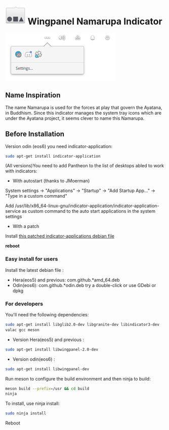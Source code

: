 # ![icon](data/icon.png) Wingpanel Namarupa Indicator

![Screenshot](data/shot.png)

## Name Inspiration

The name Namarupa is used for the forces at play that govern the Ayatana, in Buddhism. Since this indicator manages the system tray icons which are under the Ayatana project, it seems clever to name this Namarupa.

## Before Installation

Version odin (eos6) you need indicator-application:
```bash  
sudo apt-get install indicator-application
```

(All versions)You need to add Pantheon to the list of desktops abled to work with indicators:  

- With autostart (thanks to JMoerman)  

System settings -> "Applications" -> "Startup" -> "Add Startup App…" -> "Type in a custom command"

Add /usr/lib/x86_64-linux-gnu/indicator-application/indicator-application-service as custom command to the auto start applications in the system settings  

-  With a patch

Install [this patched indicator-applications debian file](https://github.com/mdh34/elementary-indicators/releases) 

**reboot**  

### Easy install for users 

Install the latest debian file :
- Hera(eos5) and previous: com.github.*amd_64.deb 
- Odin(eos6): com.github.*odin.deb
try a double-click or use GDebi or dpkg

### For developers

You'll need the following dependencies:
```bash
sudo apt-get install libglib2.0-dev libgranite-dev libindicator3-dev 
valac gcc meson
```
- Version Hera(eos5) and previous :  
```bash
sudo apt-get install libwingpanel-2.0-dev
```

- Version odin(eos6) : 
```bash  
sudo apt-get install libwingpanel-dev 
```
  
Run meson to configure the build environment and then ninja to build:

```bash
meson build --prefix=/usr && cd build
ninja
```

To install, use ninja install:

```bash
sudo ninja install
```
Reboot 
